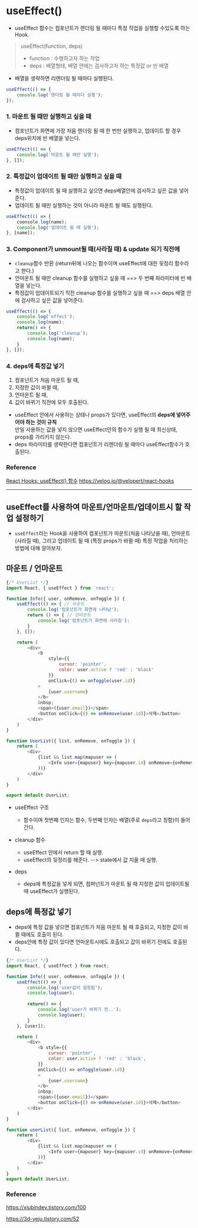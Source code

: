 # useEffect()
- useEffect 함수는 컴포넌트가 렌더링 될 때마다 특정 작업을 실행할 수있도록 하는 Hook.
> useEffect(function, deps)
> - function : 수행하고자 하는 작업
> - deps : 배열형태, 배열 안에는 검사하고자 하는 특정값 or 빈 배열

<!-- ### 1. Component가 mount됐을 때(처음 나타났을 때) -->
- 배열을 생략하면 리렌더링 될 때마다 실행된다.
``` javascript
useEffect(() => {
	console.log('렌더링 될 때마다 실행');
});
```
### 1. 마운트 될 때만 실행하고 싶을 때
- 컴포넌트가 화면에 가장 처음 렌더링 될 때 한 번만 실행하고, 업데이트 할 경우 deps위치에 빈 배열을 넣는다.
``` javascript
useEffect(() => {
	console.log('마운트 될 때만 실행');
}, []);
```
### 2. 특정값이 업데이트 될 때만 실행하고 싶을 떄
- 특정값이 업데이트 될 때 실행하고 싶으면 deps배열안에 검사하고 싶은 값을 넣어준다.
- 업데이트 될 때만 실행하는 것이 아니라 마운트 될 때도 실행된다.
``` javascript
useEffect(() => {
	coonsole.log(name);
	console.log('업데이트 될 때 실행');
}, [name]);
```

### 3. Component가 unmount될 때(사라질 때) & update 되기 직전에
- `cleanup`함수 반환 (return뒤에 나오는 함수이며 useEffect에 대한 뒷정리 함수라고 한다.)
- 언마운트 될 때만 cleanup 함수를 실행하고 싶을 때 ==> 두 번째 파라미터에 빈 배열을 넣는다.
- 특정값이 업데이트되기 직전 cleanup 함수를 실행하고 싶을 때 ==> deps 배열 안에 검사하고 싶은 값을 넣어준다.
``` javascript
useEffect(() => {
	console.log('effect');
	console.log(name);
	return() => {
		console.log('cleanup');
		console.log(name);
	}
}, []);
```
### 4. deps에 특정값 넣기
1. 컴포넌트가 처음 마운트 될 때,
2. 지정한 값이 바뀔 때,
3. 언마운트 될 때,
4. 값이 바뀌기 직전에 모두 호출된다.

- useEffect 안에서 사용하는 상태나 props가 있다면, useEffect의 **deps에 넣어주어야 하는 것이 규칙**<br>만일 사용하는 값을 넣지 않으면 useEffect안의 함수가 실행 될 때 최신상태, props를 가리키지 않는다.
- deps 파라미터를 생략한다면 컴포넌트가 리렌더링 될 때마다 useEffect함수가 호출된다.


### Reference

[React Hooks: useEffect() 함수](https://xiubindev.tistory.com/100)
https://velog.io/@velopert/react-hooks

---


## useEffect를 사용하여 마운트/언마운트/업데이트시 할 작업 설정하기
- `useEffect`라는 Hook을 사용하여 컴포넌트가 마운트(처음 나타났을 때), 언마운트(사라질 때), 그리고 업데이트 될 때 (특정 props가 바뀔 때) 특정 작업을 처리하는 방법에 대해 알아보자.

## 마운트 / 언마운트
``` javascript
{/* UserList */}
import React, { useEffect } from 'react';

function Info({ user, onRemove, onToggle }) {
	useEffect(() => { // 마운트
		console.log('컴포넌트가 화면에 나타남');
		return () => { // 언마운트
			console.log('컴포넌트가 화면에 사라짐'); 
		}
	}, []);

	return (
		<div>
			<b
				style={{
					cursor: 'pointer',
					color: user.active ? 'red' : 'black'
				}}
				onClick={() => onToggle(user.id)}
			>
				{user.username}  
			</b>
			&nbsp;
			<span>({user.email})</span>
			<button onClick={() => onRemove(user.id)}>삭제</button>
		</div>
	)
}

function UserList({ list, onRemove, onToggle }) {
	return (
		<div>
			{list && list.map(mapuser => (
				<Info user={mapuser} key={mapuser.id} onRemove={onRemove} onToggle={onToggle} />
			))}
		</div>
	)
}

export default UserList;
```
- useEffect 구조
  - 함수이며 첫번째 인자는 함수, 두번째 인자는 배열(주로 `deps`라고 칭함)이 들어간다.

- cleanup 함수
  - useEffect 안에서 return 할 때 실행.
  - useEffect의 뒷정리를 해준다. --> state에서 값 지울 때 실행.

- deps
  - deps에 특정값을 넣게 되면, 컴퍼넌트가 마운트 될 때 지정한 값이 업데이트될 때 useEffect가 실행된다.

## deps에 특정값 넣기
- deps에 특정 값을 넣으면 컴포넌트가 처음 마운트 될 때 호출되고, 지정한 값이 바뀔 때에도 호출이 된다.
- deps안에 특정 값이 있다면 언마운트시에도 호출되고 값이 바뀌기 전에도 호출된다.

``` javascript
{/* UserList */}
import React, { useEffect } from react;

function Info({ user, onRemove, onToggle }) {
	useEffect(() => {
		console.log('user값이 설정됨');
		console.log(user);
		
		return() => {
			console.log('user가 바뀌기 전..');
			console.log(user);
		}
	}, [user]);

	return (
		<div>
			<b style={{
				cursor: 'pointer',
				color: user.active ? 'red' : 'black',
			}}
			onClick={() => onToggle(user.id)}
			>
				{user.username}
			</b>
			&nbsp;
			<span>({user.email})</span>
			<button onClick={() => onRemove(user.id)}>삭제</button>
		</div>
	)
}

function userList({ list, onRemove, onToggle }) {
	return (
		<div>
			{list && list.map(mapuser => (
				<Info user={mapuser} key={mapuser.id} onRemove={onRemove} onToggle={onToggle} />
			))}
		</div>
	)
}
export default UserList;
```

### Reference

https://xiubindev.tistory.com/100

https://3d-yeju.tistory.com/52